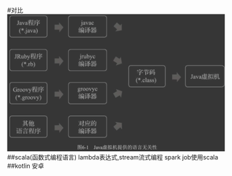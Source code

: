 #对比
![](.z_0_jvm_各语言对比_java_scala_kotlin_groovy_images/e7599525.png)
##scala(函数式编程语言)
lambda表达式,stream流式编程
spark job使用scala
##kotlin
安卓
